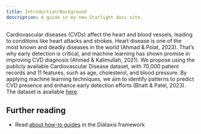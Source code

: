```yaml
---
title: Introduction/Background
description: A guide in my new Starlight docs site.
---
```


Cardiovascular diseases (CVDs) affect the heart and blood vessels, leading to conditions like heart attacks and strokes. Heart disease is one of the most known and deadly diseases in the world (Ahmad & Polat, 2023). That’s why early detection is critical, and machine learning has shown promise in improving CVD diagnosis (Ahmad & Kalimullah, 2021). We propose using the publicly available Cardiovascular Disease dataset, with 70,000 patient records and 11 features, such as age, cholesterol, and blood pressure. By applying machine learning techniques, we aim to identify patterns to predict CVD presence and enhance early detection efforts (Bhatt & Patel, 2023). The dataset is available [here](https://www.google.com/url?q=https://www.kaggle.com/datasets/sulianova/cardiovascular-disease-dataset&sa=D&source=docs&ust=1728072500349576&usg=AOvVaw1Ix_1oqHLBHuKsN8pvNDNU).

## Further reading

- Read [about how-to guides](https://diataxis.fr/how-to-guides/) in the Diátaxis framework
